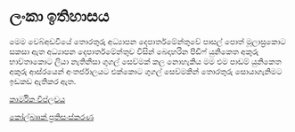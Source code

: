 # ලංකා ඉතිහාසය

මෙම වෙබ්අඩවියේ තොරතුරු අධ්‍යාපන දෙපාර්තමේන්තුවේ පාසල් පොත් මූලාස්‍රකොට සකසා ඇත 
අධ්‍යාපන දෙපාර්තමේන්තුව විසින් බෙදාහරින පිඩිෆ් යුනිකෙත අකුරු භාව්තාකොට ලියා නැතිනිසා ගුගල් සෙව්මක් කල නොහැකිය මම එම පාඩම් යුනිකෙත අකුරු ආස්රයෙන් අංතර්ජාලයට එක්කොට ගුගල් සෙව්මකින් තොරතුරු සොයාගැනිමට ඉඩකඩ ඇතිකර ඇත.

[කාර්මික විප්ලවය](http://history.pituwa.co/wiki/%E0%B6%9A%E0%B7%8F%E0%B6%BB%E0%B7%8A%E0%B6%B8%E0%B7%92%E0%B6%9A-%E0%B7%80%E0%B7%92%E0%B6%B4%E0%B7%8A%E0%B6%BD%E0%B7%80%E0%B6%BA)

[කෝල්බෲක් ප්‍රතිසංස්කරණ](http://history.pituwa.co/wiki/%E0%B6%9A%E0%B7%9D%E0%B6%BD%E0%B7%8A%E0%B6%B6%E0%B7%B2%E0%B6%9A%E0%B7%8A-%E0%B6%B4%E0%B7%8A%E2%80%8D%E0%B6%BB%E0%B6%AD%E0%B7%92%E0%B7%83%E0%B6%82%E0%B7%83%E0%B7%8A%E0%B6%9A%E0%B6%BB%E0%B6%AB)